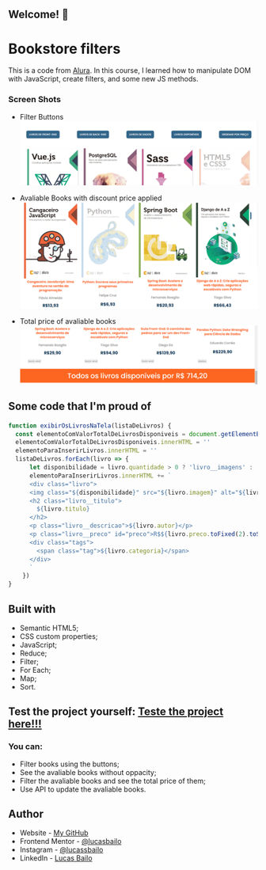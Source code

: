 ## Welcome! 👋

# Bookstore filters

This is a code from [Alura](https://www.alura.com.br). In this course, I learned how to manipulate DOM with JavaScript, create filters, and some new JS methods.

### Screen Shots
- Filter Buttons
![](./showroom/filters.png)

- Avaliable Books with discount price applied
![](./showroom/books-discount-avaliable.png)

- Total price of avaliable books
![](./showroom/total-price.png)

## Some code that I'm proud of
```js
function exibirOsLivrosNaTela(listaDeLivros) {
  const elementoComValorTotalDeLivrosDisponiveis = document.getElementById('valor_total_livros_disponiveis')
  elementoComValorTotalDeLivrosDisponiveis.innerHTML = ''
  elementoParaInserirLivros.innerHTML = ''  
  listaDeLivros.forEach(livro => {
      let disponibilidade = livro.quantidade > 0 ? 'livro__imagens' : 'livros__imagens indisponivel'
      elementoParaInserirLivros.innerHTML += `
      <div class="livro">
      <img class="${disponibilidade}" src="${livro.imagem}" alt="${livro.alt}" />
      <h2 class="livro__titulo">
        ${livro.titulo}
      </h2>
      <p class="livro__descricao">${livro.autor}</p>
      <p class="livro__preco" id="preco">R$${livro.preco.toFixed(2).toString().replace(".", ",")}</p>
      <div class="tags">
        <span class="tag">${livro.categoria}</span>
      </div>
      `
    })
}
```

## Built with

- Semantic HTML5;
- CSS custom properties;
- JavaScript;
- Reduce;
- Filter;
- For Each;
- Map;
- Sort.


## Test the project yourself: [Teste the project here!!!](https://bookstore-fawn-seven.vercel.app/)

### You can:

- Filter books using the buttons;
- See the avaliable books without oppacity;
- Filter the avaliable books and see the total price of them;
- Use API to update the avaliable books.

## Author

- Website - [My GitHub](https://github.com/lucasbailo)
- Frontend Mentor - [@lucasbailo](https://www.frontendmentor.io/profile/lucasbailo)
- Instagram - [@lucassbailo](https://www.instagram.com/lucassbailo/)
- LinkedIn - [Lucas Bailo](https://www.linkedin.com/in/lcsbailo)